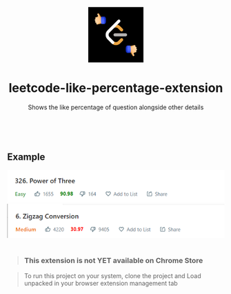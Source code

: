 <div align="center">
  <img src="icon128.png">
  
  # leetcode-like-percentage-extension
  Shows the like percentage of question alongside other details
</div>

<br/>
<br/>
<br/>

## Example
<img src="assests/green.png">
<img src="assests/red.png">
  
<br/>
<br/>

> ### **This extension is not YET available on Chrome Store**

> To run this project on your system, clone the project and Load unpacked in your browser extension management tab
